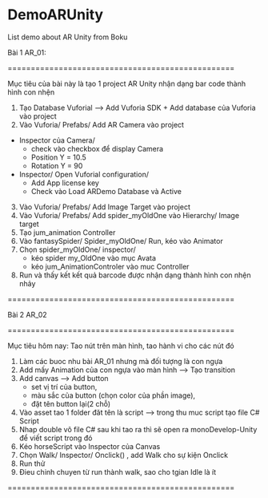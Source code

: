 # DemoARUnity
List demo about AR Unity from Boku

Bài 1 AR_01: 

=================================================

Mục tiêu của bài này là tạo 1 project AR Unity nhận dạng bar code thành hình con nhện

1. Tạo Database Vuforial —> Add Vuforia SDK + Add database của Vuforia vào project
2. Vào Vuforia/ Prefabs/ Add AR Camera vào project
 - Inspector của Camera/ 
     + check vào checkbox để display Camera 
     + Position Y = 10.5
     + Rotation Y = 90 
 - Inspector/ Open Vuforial configuration/ 
     + Add App license key
     + Check vào Load ARDemo Database và Active 
3. Vào Vuforia/ Prefabs/ Add Image Target vào project
4. Vào Vuforia/ Prefabs/ Add spider_myOldOne vào Hierarchy/ Image target
5. Tạo jum_animation Controller
6. Vào fantasySpider/ Spider_myOldOne/ Run, kéo  vào Animator
7. Chọn spider_myOldOne/ inspector/
     + kéo spider my_OldOne vào mục Avata
     + kéo jum_AnimationControler vào muc Controller
8. Run và thấy kết kết quả barcode được nhận dạng thành hình con nhện nhảy 

=================================================

Bài 2 AR_02

=================================================

Mục tiêu hôm nay: Tao nút trên màn hình, tao hành vi cho các nút đó

1. Làm các buoc nhu bài AR_01 nhưng mà đối  tượng là con ngựa
2. Add mấy Animation của con ngựa vào màn hình —> Tạo transition
3. Add canvas —> Add button 
    - set vị trí của button, 
    - màu sắc của button (chọn color của phần image), 
    - đặt tên button lại(2 chỗ)
4. Vào asset tao 1 folder đăt tên là script —> trong thu muc script tạo file  C# Script
5. Nhap double vô file C# sau khi tao ra thì sẽ open ra monoDevelop-Unity để viết script trong đó
6. Kéo horseScript vào Inspector của Canvas
7. Chọn Walk/ Inspector/ Onclick() , add Walk cho sự kiện Onclick 
8. Run thử 
9. Đieu chinh chuyen từ run thành walk, sao cho tgian Idle là ít

=================================================

